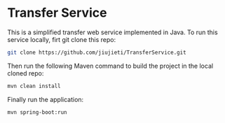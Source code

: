 # Transfer Service
This is a simplified transfer web service implemented in Java. To run this service locally, firt git clone this repo:
```Bash
git clone https://github.com/jiujieti/TransferService.git 
```
Then run the following Maven command to build the project in the local cloned repo:
```Bash
mvn clean install
```
Finally run the application:
```Bash
mvn spring-boot:run
```

